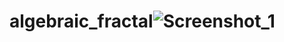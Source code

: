 # algebraic_fractal![Screenshot_1](https://user-images.githubusercontent.com/58353436/178736255-45ade348-7b38-4029-a08e-13332220cc21.png)
